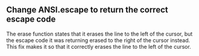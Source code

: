 ## Change ANSI.escape to return the correct escape code

The erase function states that it erases the line to the left of the cursor, but the escape code it was returning erased to the right of the cursor instead.  
This fix makes it so that it correctly erases the line to the left of the cursor.
